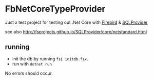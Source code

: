 # FbNetCoreTypeProvider

Just a test project for testing out .Net Core with [Firebird](https://firebirdsql.org/) &amp; [SQLProvider](http://fsprojects.github.io/SQLProvider/)

see also http://fsprojects.github.io/SQLProvider/core/netstandard.html

## running

- init the db by running `fsi initdb.fsx`.
- run with `dotnet run`

No errors should occur.